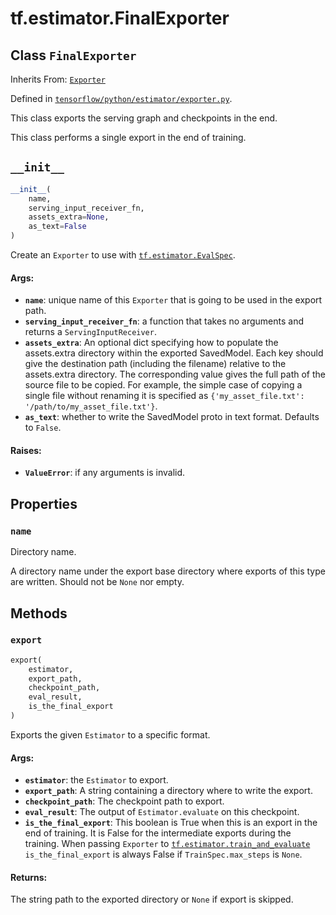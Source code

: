 <div itemscope itemtype="http://developers.google.com/ReferenceObject">
<meta itemprop="name" content="tf.estimator.FinalExporter" />
<meta itemprop="path" content="Stable" />
<meta itemprop="property" content="name"/>
<meta itemprop="property" content="__init__"/>
<meta itemprop="property" content="export"/>
</div>

# tf.estimator.FinalExporter

## Class `FinalExporter`

Inherits From: [`Exporter`](../../tf/estimator/Exporter.md)



Defined in [`tensorflow/python/estimator/exporter.py`](/code/stable/tensorflow/python/estimator/exporter.py).

This class exports the serving graph and checkpoints in the end.

This class performs a single export in the end of training.

<h2 id="__init__"><code>__init__</code></h2>

``` python
__init__(
    name,
    serving_input_receiver_fn,
    assets_extra=None,
    as_text=False
)
```

Create an `Exporter` to use with <a href="../../tf/estimator/EvalSpec.md"><code>tf.estimator.EvalSpec</code></a>.

#### Args:

* <b>`name`</b>: unique name of this `Exporter` that is going to be used in the
    export path.
* <b>`serving_input_receiver_fn`</b>: a function that takes no arguments and returns
    a `ServingInputReceiver`.
* <b>`assets_extra`</b>: An optional dict specifying how to populate the assets.extra
    directory within the exported SavedModel.  Each key should give the
    destination path (including the filename) relative to the assets.extra
    directory.  The corresponding value gives the full path of the source
    file to be copied.  For example, the simple case of copying a single
    file without renaming it is specified as
    `{'my_asset_file.txt': '/path/to/my_asset_file.txt'}`.
* <b>`as_text`</b>: whether to write the SavedModel proto in text format. Defaults to
    `False`.


#### Raises:

* <b>`ValueError`</b>: if any arguments is invalid.



## Properties

<h3 id="name"><code>name</code></h3>

Directory name.

A directory name under the export base directory where exports of
this type are written.  Should not be `None` nor empty.



## Methods

<h3 id="export"><code>export</code></h3>

``` python
export(
    estimator,
    export_path,
    checkpoint_path,
    eval_result,
    is_the_final_export
)
```

Exports the given `Estimator` to a specific format.

#### Args:

* <b>`estimator`</b>: the `Estimator` to export.
* <b>`export_path`</b>: A string containing a directory where to write the export.
* <b>`checkpoint_path`</b>: The checkpoint path to export.
* <b>`eval_result`</b>: The output of `Estimator.evaluate` on this checkpoint.
* <b>`is_the_final_export`</b>: This boolean is True when this is an export in the
    end of training.  It is False for the intermediate exports during
    the training.
    When passing `Exporter` to <a href="../../tf/estimator/train_and_evaluate.md"><code>tf.estimator.train_and_evaluate</code></a>
    `is_the_final_export` is always False if `TrainSpec.max_steps` is
    `None`.


#### Returns:

The string path to the exported directory or `None` if export is skipped.



